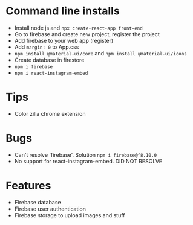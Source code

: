 # Command line installs
- Install node js and `npx create-react-app front-end`
- Go to firebase and create new project, register the project
- Add firebase to your web app (register)
- Add `margin: 0` to App.css
- `npm install @material-ui/core` and `npm install @material-ui/icons`
- Create database in firestore
- `npm i firebase`
- `npm i react-instagram-embed`

# Tips
- Color zilla chrome extension

# Bugs
- Can't resolve 'firebase'. Solution `npm i firebase@^8.10.0`
- No support for react-instagram-embed. DID NOT RESOLVE

# Features
- Firebase database
- Firebase user authentication
- Firebase storage to upload images and stuff